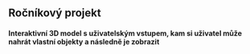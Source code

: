 ## Ročníkový projekt
#### Interaktivní 3D model s uživatelským vstupem, kam si uživatel může nahrát vlastní objekty a následně je zobrazit
